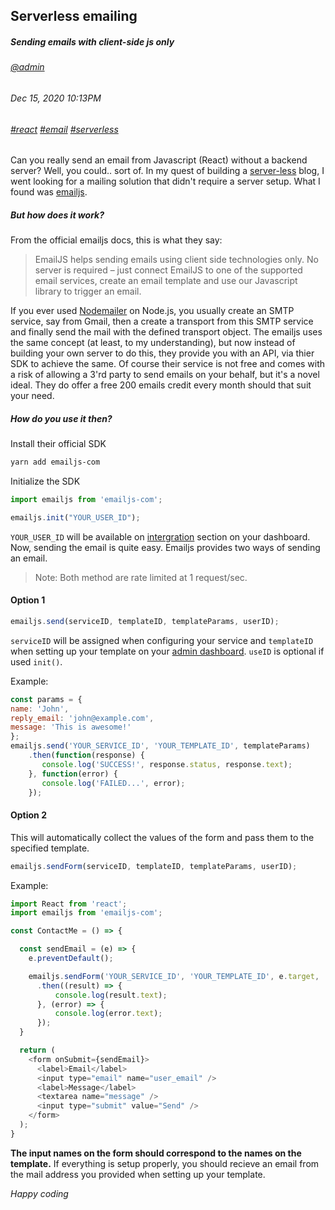 ## Serverless emailing
##### *Sending emails with client-side js only*
###### [@admin](/whoami)
###### Dec 15, 2020 10:13PM
###### [#react]() [#email]() [#serverless]()

Can you really send an email from Javascript (React) without a backend server? Well, you could.. sort of. In my quest of building a [server-less]() blog, I went looking
for a mailing solution that didn't require a server setup. What I found was [emailjs](https://www.emailjs.com/).
##### But how does it work?
From the official emailjs docs, this is what they say:

> EmailJS helps sending emails using client side technologies only. No server is required – just connect EmailJS to one of the supported email services, create an email template and use our Javascript library to trigger an email.

If you ever used [Nodemailer](https://nodemailer.com/) on Node.js, you usually create an SMTP service, say from Gmail, then a create a transport from this SMTP service and finally send the mail with the defined transport object. The emailjs uses the same concept (at least, to my understanding), but now instead of building your own server to do this, they provide you with an API, via thier SDK to achieve the same. Of course their service is not free and comes with a risk of allowing a 3'rd party to send emails on your behalf, but it's a novel ideal. They do offer a free 200 emails credit every month should that suit your need.

##### How do you use it then?
Install their official SDK
```sh
yarn add emailjs-com
```
Initialize the SDK
```ts
import emailjs from 'emailjs-com';

emailjs.init("YOUR_USER_ID");
```
`YOUR_USER_ID` will be available on [intergration](https://dashboard.emailjs.com/admin/integration) section on your dashboard.
Now, sending the email is quite easy. Emailjs provides two ways of sending an email.

> Note: Both method are rate limited at 1 request/sec.

#### Option 1

```js
emailjs.send(serviceID, templateID, templateParams, userID);
```
`serviceID` will be assigned when configuring your service and `templateID` when setting up your template on your [admin dashboard](https://dashboard.emailjs.com/admin/).
`useID` is optional if used `init()`.

Example:

```js
const params = {
name: 'John',
reply_email: 'john@example.com',
message: 'This is awesome!'
};
emailjs.send('YOUR_SERVICE_ID', 'YOUR_TEMPLATE_ID', templateParams)
    .then(function(response) {
       console.log('SUCCESS!', response.status, response.text);
    }, function(error) {
       console.log('FAILED...', error);
    });
```
#### Option 2

This will automatically collect the values of the form and pass them to the specified template.

```js
emailjs.sendForm(serviceID, templateID, templateParams, userID);
```

Example:

```js
import React from 'react';
import emailjs from 'emailjs-com';

const ContactMe = () => {

  const sendEmail = (e) => {
    e.preventDefault();

    emailjs.sendForm('YOUR_SERVICE_ID', 'YOUR_TEMPLATE_ID', e.target, 'YOUR_USER_ID')
      .then((result) => {
          console.log(result.text);
      }, (error) => {
          console.log(error.text);
      });
  }

  return (
    <form onSubmit={sendEmail}>
      <label>Email</label>
      <input type="email" name="user_email" />
      <label>Message</label>
      <textarea name="message" />
      <input type="submit" value="Send" />
    </form>
  );
}
```

**The input names on the form should correspond to the names on the template.**
If everything is setup properly, you should recieve an email from the mail address you provided when setting up your template.

*Happy coding*


